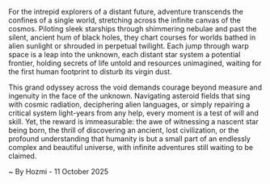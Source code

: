
For the intrepid explorers of a distant future, adventure transcends the confines of a single world, stretching across the infinite canvas of the cosmos. Piloting sleek starships through shimmering nebulae and past the silent, ancient hum of black holes, they chart courses for worlds bathed in alien sunlight or shrouded in perpetual twilight. Each jump through warp space is a leap into the unknown, each distant star system a potential frontier, holding secrets of life untold and resources unimagined, waiting for the first human footprint to disturb its virgin dust.

This grand odyssey across the void demands courage beyond measure and ingenuity in the face of the unknown. Navigating asteroid fields that sing with cosmic radiation, deciphering alien languages, or simply repairing a critical system light-years from any help, every moment is a test of will and skill. Yet, the reward is immeasurable: the awe of witnessing a nascent star being born, the thrill of discovering an ancient, lost civilization, or the profound understanding that humanity is but a small part of an endlessly complex and beautiful universe, with infinite adventures still waiting to be claimed.

~ By Hozmi - 11 October 2025
